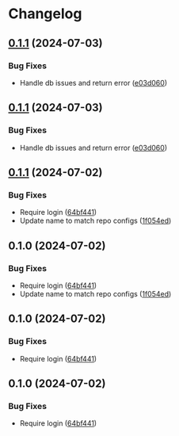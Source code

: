 # Changelog

## [0.1.1](https://github.com/philipcristiano/timeline/compare/timeline-server-v0.1.0...timeline-server-v0.1.1) (2024-07-03)


### Bug Fixes

* Handle db issues and return error ([e03d060](https://github.com/philipcristiano/timeline/commit/e03d060678bdadf338c8283a6168b822029d97e5))

## [0.1.1](https://github.com/philipcristiano/timeline/compare/timeline-server-v0.1.0...timeline-server-v0.1.1) (2024-07-03)


### Bug Fixes

* Handle db issues and return error ([e03d060](https://github.com/philipcristiano/timeline/commit/e03d060678bdadf338c8283a6168b822029d97e5))

## [0.1.1](https://github.com/philipcristiano/timeline/compare/v0.1.0...v0.1.1) (2024-07-02)


### Bug Fixes

* Require login ([64bf441](https://github.com/philipcristiano/timeline/commit/64bf44134fa1aa11251bfed3f4800259a3dbf230))
* Update name to match repo configs ([1f054ed](https://github.com/philipcristiano/timeline/commit/1f054ed6f04b633c55634d3a448816863cee8a2c))

## 0.1.0 (2024-07-02)


### Bug Fixes

* Require login ([64bf441](https://github.com/philipcristiano/timeline/commit/64bf44134fa1aa11251bfed3f4800259a3dbf230))
* Update name to match repo configs ([1f054ed](https://github.com/philipcristiano/timeline/commit/1f054ed6f04b633c55634d3a448816863cee8a2c))

## 0.1.0 (2024-07-02)


### Bug Fixes

* Require login ([64bf441](https://github.com/philipcristiano/timeline/commit/64bf44134fa1aa11251bfed3f4800259a3dbf230))

## 0.1.0 (2024-07-02)


### Bug Fixes

* Require login ([64bf441](https://github.com/philipcristiano/timeline/commit/64bf44134fa1aa11251bfed3f4800259a3dbf230))
